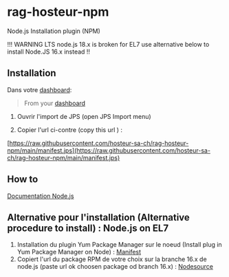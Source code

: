 # rag-hosteur-npm
Node.js Installation plugin (NPM)

!!! WARNING LTS node.js 18.x is broken for EL7 use alternative below to install Node.JS 16.x instead !!

## Installation

Dans votre [dashboard](https://app.rag-control.hosteur.com/): 
>From your [dashboard](https://app.rag-control.hosteur.com/)

1. Ouvrir l'import de JPS (open JPS Import menu)

2. Copier l'url ci-contre (copy this url ) : 

[https://raw.githubusercontent.com/hosteur-sa-ch/rag-hosteur-npm/main/manifest.jps](https://raw.githubusercontent.com/hosteur-sa-ch/rag-hosteur-npm/main/manifest.jps)

## How to 

[Documentation Node.js](https://github.com/nodesource/distributions#rpminstall)

## Alternative pour l'installation (Alternative procedure to install) : Node.js on EL7 

1. Installation du plugin Yum Package Manager sur le noeud (Install plug in Yum Package Manager on Node) : [Manifest](https://raw.githubusercontent.com/jelastic-jps/packages-installer/master/manifest.jps)
2. Copiert l'url du package RPM de votre choix sur la branche 16.x de node.js (paste url ok choosen package od branch 16.x) :  [Nodesource](https://rpm.nodesource.com/pub_16.x/el/7/x86_64/)
